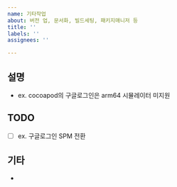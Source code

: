 ```yaml
---
name: 기타작업
about: 버전 업, 문서화, 빌드세팅, 패키지매니저 등
title: ''
labels: ''
assignees: ''

---
```


## 설명
- ex. cocoapod의 구글로그인은 arm64 시뮬레이터 미지원

## TODO
- [ ] ex. 구글로그인 SPM 전환

## 기타
-
